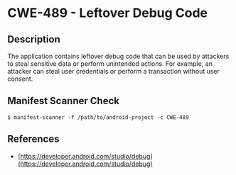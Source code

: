 # CWE-489 - Leftover Debug Code

## Description

The application contains leftover debug code that can be used by attackers to steal sensitive data or perform unintended actions. For example, an attacker can steal user credentials or perform a transaction without user consent. 

## Manifest Scanner Check

```shell
$ manifest-scanner -f /path/to/android-project -c CWE-489
```

## References

* [https://developer.android.com/studio/debug](https://developer.android.com/studio/debug)